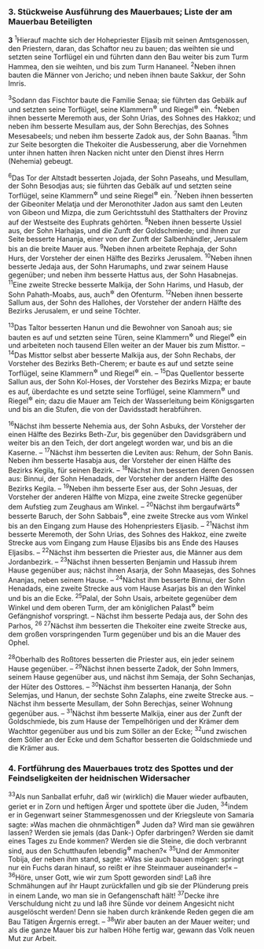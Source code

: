 ### 3. Stückweise Ausführung des Mauerbaues; Liste der am Mauerbau Beteiligten

__3__
<sup>1</sup>Hierauf machte sich der Hohepriester Eljasib mit seinen Amtsgenossen, den Priestern, daran, das Schaftor neu zu bauen; das weihten sie und setzten seine Torflügel ein und führten dann den Bau weiter bis zum Turm Hammea, den sie weihten, und bis zum Turm Hananeel.
<sup>2</sup>Neben ihnen bauten die Männer von Jericho; und neben ihnen baute Sakkur, der Sohn Imris.

<sup>3</sup>Sodann das Fischtor baute die Familie Senaa; sie führten das Gebälk auf und setzten seine Torflügel, seine Klammern<sup title="oder: Schlösser">&#x2732;</sup> und Riegel<sup title="oder: Querbalken">&#x2732;</sup> ein.
<sup>4</sup>Neben ihnen besserte Meremoth aus, der Sohn Urias, des Sohnes des Hakkoz; und neben ihm besserte Mesullam aus, der Sohn Berechjas, des Sohnes Mesesabeels; und neben ihm besserte Zadok aus, der Sohn Baanas.
<sup>5</sup>Ihm zur Seite besorgten die Thekoiter die Ausbesserung, aber die Vornehmen unter ihnen hatten ihren Nacken nicht unter den Dienst ihres Herrn (Nehemia) gebeugt.

<sup>6</sup>Das Tor der Altstadt besserten Jojada, der Sohn Paseahs, und Mesullam, der Sohn Besodjas aus; sie führten das Gebälk auf und setzten seine Torflügel, seine Klammern<sup title="oder: Schlösser">&#x2732;</sup> und seine Riegel<sup title="oder: Querbalken">&#x2732;</sup> ein.
<sup>7</sup>Neben ihnen besserten der Gibeoniter Melatja und der Meronothiter Jadon aus samt den Leuten von Gibeon und Mizpa, die zum Gerichtsstuhl des Statthalters der Provinz auf der Westseite des Euphrats gehörten.
<sup>8</sup>Neben ihnen besserte Ussiel aus, der Sohn Harhajas, und die Zunft der Goldschmiede; und ihnen zur Seite besserte Hananja, einer von der Zunft der Salbenhändler, Jerusalem bis an die breite Mauer aus.
<sup>9</sup>Neben ihnen arbeitete Rephaja, der Sohn Hurs, der Vorsteher der einen Hälfte des Bezirks Jerusalem.
<sup>10</sup>Neben ihnen besserte Jedaja aus, der Sohn Harumaphs, und zwar seinem Hause gegenüber; und neben ihm besserte Hattus aus, der Sohn Hasabnejas.
<sup>11</sup>Eine zweite Strecke besserte Malkija, der Sohn Harims, und Hasub, der Sohn Pahath-Moabs, aus, auch<sup title="oder: bis an">&#x2732;</sup> den Ofenturm.
<sup>12</sup>Neben ihnen besserte Sallum aus, der Sohn des Hallohes, der Vorsteher der andern Hälfte des Bezirks Jerusalem, er und seine Töchter.

<sup>13</sup>Das Taltor besserten Hanun und die Bewohner von Sanoah aus; sie bauten es auf und setzten seine Türen, seine Klammern<sup title="oder: Schlösser">&#x2732;</sup> und Riegel<sup title="oder: Querbalken">&#x2732;</sup> ein und arbeiteten noch tausend Ellen weiter an der Mauer bis zum Misttor. –
<sup>14</sup>Das Misttor selbst aber besserte Malkija aus, der Sohn Rechabs, der Vorsteher des Bezirks Beth-Cherem; er baute es auf und setzte seine Torflügel, seine Klammern<sup title="oder: Schlösser">&#x2732;</sup> und Riegel<sup title="oder: Querbalken">&#x2732;</sup> ein. –
<sup>15</sup>Das Quellentor besserte Sallun aus, der Sohn Kol-Hoses, der Vorsteher des Bezirks Mizpa; er baute es auf, überdachte es und setzte seine Torflügel, seine Klammern<sup title="oder: Schlösser">&#x2732;</sup> und Riegel<sup title="oder: Querbalken">&#x2732;</sup> ein; dazu die Mauer am Teich der Wasserleitung beim Königsgarten und bis an die Stufen, die von der Davidsstadt herabführen.

<sup>16</sup>Nächst ihm besserte Nehemia aus, der Sohn Asbuks, der Vorsteher der einen Hälfte des Bezirks Beth-Zur, bis gegenüber den Davidsgräbern und weiter bis an den Teich, der dort angelegt worden war, und bis an die Kaserne. –
<sup>17</sup>Nächst ihm besserten die Leviten aus: Rehum, der Sohn Banis. Neben ihm besserte Hasabja aus, der Vorsteher der einen Hälfte des Bezirks Kegila, für seinen Bezirk. –
<sup>18</sup>Nächst ihm besserten deren Genossen aus: Binnui, der Sohn Henadads, der Vorsteher der andern Hälfte des Bezirks Kegila. –
<sup>19</sup>Neben ihm besserte Eser aus, der Sohn Jesuas, der Vorsteher der anderen Hälfte von Mizpa, eine zweite Strecke gegenüber dem Aufstieg zum Zeughaus am Winkel. –
<sup>20</sup>Nächst ihm bergaufwärts<sup title="?">&#x2732;</sup> besserte Baruch, der Sohn Sabbais<sup title="oder: Sakkais">&#x2732;</sup>, eine zweite Strecke aus vom Winkel bis an den Eingang zum Hause des Hohenpriesters Eljasib. –
<sup>21</sup>Nächst ihm besserte Meremoth, der Sohn Urias, des Sohnes des Hakkoz, eine zweite Strecke aus vom Eingang zum Hause Eljasibs bis ans Ende des Hauses Eljasibs. –
<sup>22</sup>Nächst ihm besserten die Priester aus, die Männer aus dem Jordanbezirk. –
<sup>23</sup>Nächst ihnen besserten Benjamin und Hassub ihrem Hause gegenüber aus; nächst ihnen Asarja, der Sohn Maasejas, des Sohnes Ananjas, neben seinem Hause. –
<sup>24</sup>Nächst ihm besserte Binnui, der Sohn Henadads, eine zweite Strecke aus vom Hause Asarjas bis an den Winkel und bis an die Ecke.
<sup>25</sup>Palal, der Sohn Usais, arbeitete gegenüber dem Winkel und dem oberen Turm, der am königlichen Palast<sup title="oder: Schloß">&#x2732;</sup> beim Gefängnishof vorspringt. – Nächst ihm besserte Pedaja aus, der Sohn des Parhos,
<sup>26</sup>
<sup>27</sup>Nächst ihm besserten die Thekoiter eine zweite Strecke aus, dem großen vorspringenden Turm gegenüber und bis an die Mauer des Ophel.

<sup>28</sup>Oberhalb des Roßtores besserten die Priester aus, ein jeder seinem Hause gegenüber. –
<sup>29</sup>Nächst ihnen besserte Zadok, der Sohn Immers, seinem Hause gegenüber aus, und nächst ihm Semaja, der Sohn Sechanjas, der Hüter des Osttores. –
<sup>30</sup>Nächst ihm besserten Hananja, der Sohn Selemjas, und Hanun, der sechste Sohn Zalaphs, eine zweite Strecke aus. – Nächst ihm besserte Mesullam, der Sohn Berechjas, seiner Wohnung gegenüber aus. –
<sup>31</sup>Nächst ihm besserte Malkija, einer aus der Zunft der Goldschmiede, bis zum Hause der Tempelhörigen und der Krämer dem Wachttor gegenüber aus und bis zum Söller an der Ecke;
<sup>32</sup>und zwischen dem Söller an der Ecke und dem Schaftor besserten die Goldschmiede und die Krämer aus.

### 4. Fortführung des Mauerbaues trotz des Spottes und der Feindseligkeiten der heidnischen Widersacher

<sup>33</sup>Als nun Sanballat erfuhr, daß wir (wirklich) die Mauer wieder aufbauten, geriet er in Zorn und heftigen Ärger und spottete über die Juden,
<sup>34</sup>indem er in Gegenwart seiner Stammesgenossen und der Kriegsleute von Samaria sagte: »Was machen die ohnmächtigen<sup title="= elenden">&#x2732;</sup> Juden da? Wird man sie gewähren lassen? Werden sie jemals (das Dank-) Opfer darbringen? Werden sie damit eines Tages zu Ende kommen? Werden sie die Steine, die doch verbrannt sind, aus den Schutthaufen lebendig<sup title="= wieder brauchbar">&#x2732;</sup> machen?«
<sup>35</sup>Und der Ammoniter Tobija, der neben ihm stand, sagte: »Was sie auch bauen mögen: springt nur ein Fuchs daran hinauf, so reißt er ihre Steinmauer auseinander!« –
<sup>36</sup>Höre, unser Gott, wie wir zum Spott geworden sind! Laß ihre Schmähungen auf ihr Haupt zurückfallen und gib sie der Plünderung preis in einem Lande, wo man sie in Gefangenschaft hält!
<sup>37</sup>Decke ihre Verschuldung nicht zu und laß ihre Sünde vor deinem Angesicht nicht ausgelöscht werden! Denn sie haben durch kränkende Reden gegen die am Bau Tätigen Ärgernis erregt. –
<sup>38</sup>Wir aber bauten an der Mauer weiter; und als die ganze Mauer bis zur halben Höhe fertig war, gewann das Volk neuen Mut zur Arbeit.